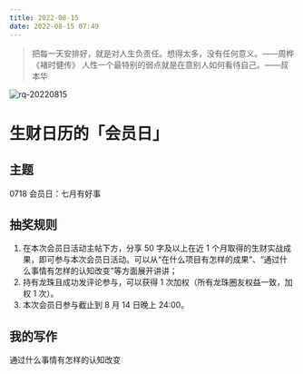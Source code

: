 ```yaml
---
title: 2022-08-15
date: 2022-08-15 07:49
---
```


> 把每一天安排好，就是对人生负责任。想得太多，没有任何意义。——周桦《褚时健传》
> 人性一个最特别的弱点就是在意别人如何看待自己。——叔本华

![rq-20220815](http://images.iotop.work/upic/2022815-rq-20220815.jpg)

# 生财日历的「会员日」

## 主题
0718 会员日：七月有好事

## 抽奖规则
1. 在本次会员日活动主帖下方，分享 50 字及以上在近 1 个月取得的生财实战成果，即可参与本次会员日活动。可以从“在什么项目有怎样的成果”、“通过什么事情有怎样的认知改变”等方面展开讲讲；
2. 持有龙珠且成功发评论参与，可以获得 1 次加权（所有龙珠圈友权益一致，加权 1 次）。
3. 本次会员日参与截止到 8 月 14 日晚上 24:00。

## 我的写作
通过什么事情有怎样的认知改变